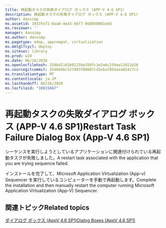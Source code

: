 ```yaml
---
title: 再起動タスクの失敗ダイアログ ボックス (APP-V 4.6 SP1)
description: 再起動タスクの失敗ダイアログ ボックス (APP-V 4.6 SP1)
author: dansimp
ms.assetid: 1933fe71-8aa0-4e43-b6f7-060050001edd
ms.reviewer: ''
manager: dansimp
ms.author: dansimp
ms.pagetype: mdop, appcompat, virtualization
ms.mktglfcycl: deploy
ms.sitesec: library
ms.prod: w10
ms.date: 06/16/2016
ms.openlocfilehash: 259b421d160115be350fc3e2a6c259aa13921b26
ms.sourcegitcommit: 354664bc527d93f80687cd2eba70d1eea024c7c3
ms.translationtype: MT
ms.contentlocale: ja-JP
ms.lasthandoff: 06/26/2020
ms.locfileid: "10815667"
---
```

# <span data-ttu-id="0f71c-103">再起動タスクの失敗ダイアログ ボックス (APP-V 4.6 SP1)</span><span class="sxs-lookup"><span data-stu-id="0f71c-103">Restart Task Failure Dialog Box (App-V 4.6 SP1)</span></span>


<span data-ttu-id="0f71c-104">シーケンスを実行しようとしているアプリケーションに関連付けられている再起動タスクが失敗しました。</span><span class="sxs-lookup"><span data-stu-id="0f71c-104">A restart task associated with the application that you are trying sequence failed.</span></span>

<span data-ttu-id="0f71c-105">インストールを完了して、Microsoft Application Virtualization (App-v) Sequencer を実行しているコンピューターを手動で再起動します。</span><span class="sxs-lookup"><span data-stu-id="0f71c-105">Complete the installation and then manually restart the computer running Microsoft Application Virtualization (App-V) Sequencer.</span></span>

## <span data-ttu-id="0f71c-106">関連トピック</span><span class="sxs-lookup"><span data-stu-id="0f71c-106">Related topics</span></span>


[<span data-ttu-id="0f71c-107">ダイアログ ボックス (AppV 4.6 SP1)</span><span class="sxs-lookup"><span data-stu-id="0f71c-107">Dialog Boxes (AppV 4.6 SP1)</span></span>](dialog-boxes--appv-46-sp1-.md)

 

 





